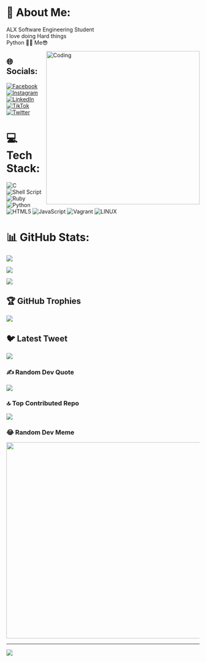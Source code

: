 # 💫 About Me:

ALX Software Engineering Student<br>I love doing Hard things<br>Python 🤝🏽 Me😎

<img align="right" alt="Coding" width="400" src="https://www.lambdatest.com/resources/images/news24.gif">



## 🌐 Socials:

[![Facebook](https://img.shields.io/badge/Facebook-%231877F2.svg?logo=Facebook&logoColor=white)](https://facebook.com/https://www.facebook.com/spagsso?mibextid=ZbWKwL) [![Instagram](https://img.shields.io/badge/Instagram-%23E4405F.svg?logo=Instagram&logoColor=white)](https://instagram.com/https://instagram.com/integral4ab?igshid=ZGUzMzM3NWJiOQ==) [![LinkedIn](https://img.shields.io/badge/LinkedIn-%230077B5.svg?logo=linkedin&logoColor=white)](https://linkedin.com/in/https://www.linkedin.com/in/abubakar-idi-461698149/) [![TikTok](https://img.shields.io/badge/TikTok-%23000000.svg?logo=TikTok&logoColor=white)](https://tiktok.com/@integral4ab) [![Twitter](https://img.shields.io/badge/Twitter-%231DA1F2.svg?logo=Twitter&logoColor=white)](https://twitter.com/https://twitter.com/Ab_integral?t=AzuPpWV56s5AcK806qxZrg&s=09) 

# 💻 Tech Stack:

![C](https://img.shields.io/badge/c-%2300599C.svg?style=plastic&logo=c&logoColor=white) ![Shell Script](https://img.shields.io/badge/shell_script-%23121011.svg?style=plastic&logo=gnu-bash&logoColor=white) ![Ruby](https://img.shields.io/badge/ruby-%23CC342D.svg?style=plastic&logo=ruby&logoColor=white) ![Python](https://img.shields.io/badge/python-3670A0?style=plastic&logo=python&logoColor=ffdd54) ![HTML5](https://img.shields.io/badge/html5-%23E34F26.svg?style=plastic&logo=html5&logoColor=white) ![JavaScript](https://img.shields.io/badge/javascript-%23323330.svg?style=plastic&logo=javascript&logoColor=%23F7DF1E) ![Vagrant](https://img.shields.io/badge/vagrant-%231563FF.svg?style=plastic&logo=vagrant&logoColor=white) ![LINUX](https://img.shields.io/badge/Linux-FCC624?style=plastic&logo=linux&logoColor=black)

# 📊 GitHub Stats:

![](https://github-readme-stats.vercel.app/api?username=Ab-intergral&theme=gotham&hide_border=false&include_all_commits=true&count_private=true)<br/>

![](https://github-readme-streak-stats.herokuapp.com/?user=Ab-intergral&theme=gotham&hide_border=false)<br/>

![](https://github-readme-stats.vercel.app/api/top-langs/?username=Ab-intergral&theme=gotham&hide_border=false&include_all_commits=true&count_private=true&layout=compact)

## 🏆 GitHub Trophies

![](https://github-profile-trophy.vercel.app/?username=Ab-intergral&theme=radical&no-frame=false&no-bg=true&margin-w=4)

## 🐦 Latest Tweet

[![](https://gtce.itsvg.in/api?username=https://twitter.com/Ab_integral?t=AzuPpWV56s5AcK806qxZrg&s=09)](https://github.com/VishwaGauravIn/github-twitter-card-embed)

### ✍️ Random Dev Quote

![](https://quotes-github-readme.vercel.app/api?type=horizontal&theme=radical)

### 🔝 Top Contributed Repo

![](https://github-contributor-stats.vercel.app/api?username=Ab-intergral&limit=5&theme=nord&combine_all_yearly_contributions=true)

### 😂 Random Dev Meme

<img src="https://rm.up.railway.app/" width="512px"/>

---

[![](https://visitcount.itsvg.in/api?id=Ab-intergral&icon=4&color=0)](https://visitcount.itsvg.in)

<!-- Proudly created with GPRM ( https://gprm.itsvg.in ) -->















